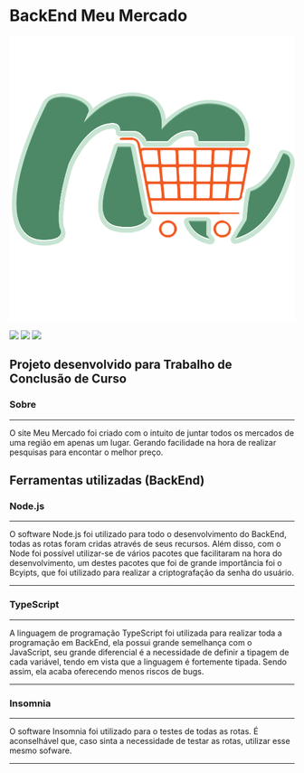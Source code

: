 # BackEnd Meu Mercado

![](/logo2.png)

![](https://badgen.net/badge/version/1.0.0/green) ![](https://badgen.net/npm/license/lodash) ![](https://badgen.net/badge/TypeScript/4.7.3/blue)

## Projeto desenvolvido para Trabalho de Conclusão de Curso

### Sobre
---
O site Meu Mercado foi criado com o intuito de juntar todos os mercados de 	uma região em apenas um lugar. Gerando facilidade na hora de realizar pesquisas para encontar o melhor preço.


## Ferramentas utilizadas (BackEnd)

### Node.js
---
O software Node.js foi utilizado para todo o desenvolvimento do BackEnd, todas as rotas foram cridas através de seus recursos. Além disso, com o Node foi possível utilizar-se de vários pacotes que facilitaram na hora do desenvolvimento, um destes pacotes que foi de grande importância foi o Bcyipts, que foi utilizado para realizar a criptografação da senha do usuário.  
               
---
### TypeScript
---
A linguagem de programação TypeScript foi utilizada para realizar toda a programação em BackEnd, ela possui grande semelhança com o JavaScript, seu grande diferencial é a necessidade de definir a tipagem de cada variável, tendo em vista que a linguagem é fortemente tipada. Sendo assim, ela acaba oferecendo menos riscos de bugs.
               
---
### Insomnia
---
O software Insomnia foi utilizado para o testes de todas as rotas. É aconselhável que, caso sinta a necessidade de testar as rotas, utilizar esse mesmo sofware. 
               
---
